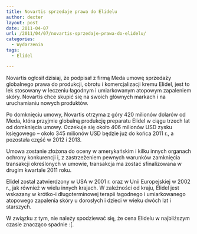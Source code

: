 ```yaml
---
title: Novartis sprzedaje prawa do Elidelu
author: dexter
layout: post
date: 2011-04-07
url: /2011/04/07/novartis-sprzedaje-prawa-do-elidelu/
categories:
  - Wydarzenia
tags:
  - Elidel

---
```

Novartis ogłosił dzisiaj, że podpisał z firmą Meda umowę sprzedaży globalnego prawa do produkcji, obrotu i komercjalizacji kremu Elidel, jest to lek stosowany w leczeniu łagodnym i umiarkowanym atopowym zapaleniem skóry. Novartis chce skupić się na swoich głównych markach i na uruchamianiu nowych produktów.

<!--more-->Po domknięciu umowy, Novartis otrzyma z góry 420 milionów dolarów od Meda, która przyjmie globalną produkcję preparatu Elidel w ciągu trzech lat od domknięcia umowy. Oczekuje się około 406 milionów USD zysku księgowego &#8211; około 345 milionów USD będzie już do końca 2011 r., a pozostała część w 2012 i 2013. 

Umowa zostanie złożona do oceny w amerykańskim i kilku innych organach ochrony konkurencji i, z zastrzeżeniem pewnych warunków zamknięcia transakcji określonych w umowie, transakcja ma zostać sfinalizowana w drugim kwartale 2011 roku. 

Elidel został zatwierdzony w USA w 2001 r. oraz w Unii Europejskiej w 2002 r., jak również w wielu innych krajach. W zależności od kraju, Elidel jest wskazany w krótko-i długoterminowej terapii łagodnego i umiarkowanego atopowego zapalenia skóry u dorosłych i dzieci w wieku dwóch lat i starszych. 

W związku z tym, nie należy spodziewać się, że cena Elidelu w najbliższym czasie znacząco spadnie :[.